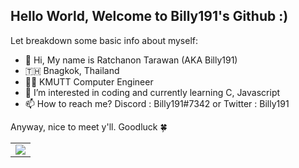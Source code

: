## Hello World, Welcome to Billy191's Github :)

Let breakdown some basic info about myself:
- 👋 Hi, My name is Ratchanon Tarawan (AKA Billy191)
- 🇹🇭 Bnagkok, Thailand
- 👨‍💻 KMUTT Computer Engineer
- 👀 I’m interested in coding and currently learning C, Javascript
- 📫 How to reach me? Discord : Billy191#7342 or Twitter : Billy191

Anyway, nice to meet y'll. Goodluck 🍀
<table>
    <tr>
      <td>
        <img src="https://github-readme-stats.vercel.app/api?username=Billy19191&show_icons=true&count_private=true&theme=github_dark&count_private=true" />
      </td>
<tr>
<!---
Billyzaza1/Billyzaza1 is a ✨ special ✨ repository because its `README.md` (this file) appears on your GitHub profile.
You can click the Preview link to take a look at your changes.
--->
